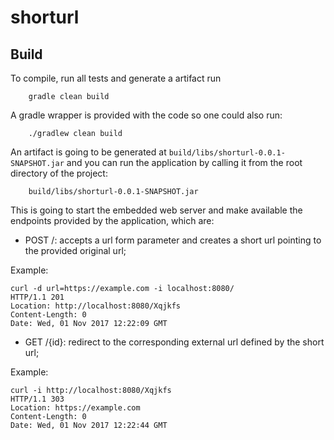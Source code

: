 # shorturl

## Build

To compile, run all tests and generate a artifact run
```
    gradle clean build
```

A gradle wrapper is provided with the code so one could also run:
```
    ./gradlew clean build
```

An artifact is going to be generated at `build/libs/shorturl-0.0.1-SNAPSHOT.jar` and you can run the application
by calling it from the root directory of the project:
```
    build/libs/shorturl-0.0.1-SNAPSHOT.jar
```

This is going to start the embedded web server and make available the endpoints provided by the application, which are:
- POST /: accepts a url form parameter and creates a short url pointing to the provided original url;

Example:
```
curl -d url=https://example.com -i localhost:8080/
HTTP/1.1 201
Location: http://localhost:8080/Xqjkfs
Content-Length: 0
Date: Wed, 01 Nov 2017 12:22:09 GMT
```

- GET /{id}: redirect to the corresponding external url defined by the short url;

Example:
```
curl -i http://localhost:8080/Xqjkfs
HTTP/1.1 303
Location: https://example.com
Content-Length: 0
Date: Wed, 01 Nov 2017 12:22:44 GMT
```
